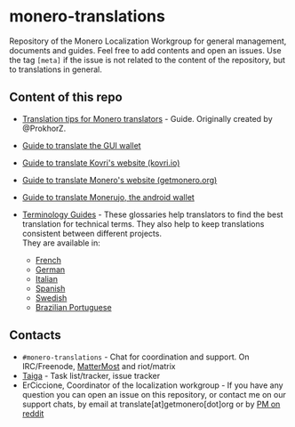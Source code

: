 # monero-translations

Repository of the Monero Localization Workgroup for general management, documents and guides. Feel free to add contents and open an issues. Use the tag `[meta]` if the issue is not related to the content of the repository, but to translations in general.

## Content of this repo

+ [Translation tips for Monero translators](https://github.com/monero-ecosystem/monero-translations/blob/master/translation-tips.md) - Guide. Originally created by @ProkhorZ.
+ [Guide to translate the GUI wallet](https://github.com/monero-ecosystem/monero-translations/blob/master/translate-GUI.md)
+ [Guide to translate Kovri's website (kovri.io)](https://github.com/monero-ecosystem/monero-translations/blob/master/translate-kovri-website.md)
+ [Guide to translate Monero's website (getmonero.org)](https://github.com/monero-ecosystem/monero-translations/blob/master/translate-monero-website.md)
+ [Guide to translate Monerujo, the android wallet](https://github.com/monero-ecosystem/monero-translations/blob/master/translate-monerujo.md)
+ [Terminology Guides](https://github.com/monero-ecosystem/monero-translations/tree/master/terminology-guides) - These glossaries help translators to find the best translation for technical terms. They also help to keep translations consistent between different projects.    
They are available in:

  - [French](https://github.com/monero-ecosystem/monero-translations/blob/master/terminology-guides/french-terminology.md)
  - [German](https://github.com/monero-ecosystem/monero-translations/blob/master/terminology-guides/german-terminology.md)
  - [Italian](https://github.com/monero-ecosystem/monero-translations/blob/master/terminology-guides/italian-terminology.md)
  - [Spanish](https://github.com/monero-ecosystem/monero-translations/blob/master/terminology-guides/spanish-terminology.md)
  - [Swedish](https://github.com/monero-ecosystem/monero-translations/blob/master/terminology-guides/swedish-terminology.md)
  - [Brazilian Portuguese](https://github.com/monero-ecosystem/monero-translations/blob/master/terminology-guides/portuguese-br-terminology.md)

## Contacts

+ `#monero-translations` - Chat for coordination and support. On IRC/Freenode, [MatterMost](https://mattermost.getmonero.org/monero/channels/monero-translations) and riot/matrix
+ [Taiga](https://taiga.getmonero.org/project/erciccione-monero-localization/) - Task list/tracker, issue tracker
+ ErCiccione, Coordinator of the localization workgroup - If you have any question you can open an issue on this repository, or contact me on our support chats, by email at translate[at]getmonero[dot]org or by [PM on reddit](https://www.reddit.com/message/compose/?to=erciccione)
